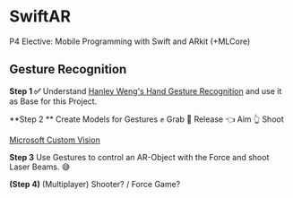 # SwiftAR
P4 Elective: Mobile Programming with Swift and ARkit (+MLCore)

## Gesture Recognition

**Step 1 ✅**
Understand [Hanley Weng's Hand Gesture Recognition](https://github.com/hanleyweng/Gesture-Recognition-101-CoreML-ARKit) and use it as Base for this Project.

**Step 2 **
Create Models for Gestures
✊ Grab
🤚 Release
👈 Aim
👆 Shoot

[Microsoft Custom Vision](https://www.customvision.ai/)

**Step 3**
Use Gestures to control an AR-Object with the Force and shoot Laser Beams. 😅 

**(Step 4)**
(Multiplayer) Shooter? / Force Game?